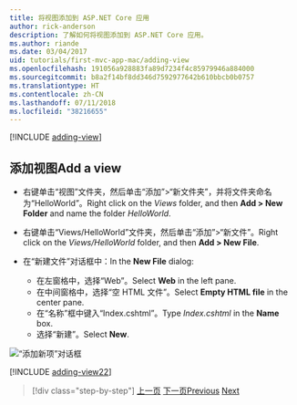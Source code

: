 ```yaml
---
title: 将视图添加到 ASP.NET Core 应用
author: rick-anderson
description: 了解如何将视图添加到 ASP.NET Core 应用。
ms.author: riande
ms.date: 03/04/2017
uid: tutorials/first-mvc-app-mac/adding-view
ms.openlocfilehash: 191056a928883fa89d7234f4c85979946a884000
ms.sourcegitcommit: b8a2f14bf8dd346d7592977642b610bbcb0b0757
ms.translationtype: HT
ms.contentlocale: zh-CN
ms.lasthandoff: 07/11/2018
ms.locfileid: "38216655"
---
```

[!INCLUDE [adding-view](../../includes/mvc-intro/adding_view1.md)]

## <a name="add-a-view"></a><span data-ttu-id="11df9-103">添加视图</span><span class="sxs-lookup"><span data-stu-id="11df9-103">Add a view</span></span> 

* <span data-ttu-id="11df9-104">右键单击“视图”文件夹，然后单击“添加”>“新文件夹”，并将文件夹命名为“HelloWorld”。</span><span class="sxs-lookup"><span data-stu-id="11df9-104">Right click on the *Views* folder, and then **Add > New Folder** and name the folder *HelloWorld*.</span></span>
* <span data-ttu-id="11df9-105">右键单击“Views/HelloWorld”文件夹，然后单击“添加”>“新文件”。</span><span class="sxs-lookup"><span data-stu-id="11df9-105">Right click on the *Views/HelloWorld* folder, and then **Add > New File**.</span></span>
* <span data-ttu-id="11df9-106">在“新建文件”对话框中：</span><span class="sxs-lookup"><span data-stu-id="11df9-106">In the **New File** dialog:</span></span>

  * <span data-ttu-id="11df9-107">在左窗格中，选择“Web”。</span><span class="sxs-lookup"><span data-stu-id="11df9-107">Select **Web** in the left pane.</span></span>
  * <span data-ttu-id="11df9-108">在中间窗格中，选择“空 HTML 文件”。</span><span class="sxs-lookup"><span data-stu-id="11df9-108">Select **Empty HTML file** in the center pane.</span></span>
  * <span data-ttu-id="11df9-109">在“名称”框中键入“Index.cshtml”。</span><span class="sxs-lookup"><span data-stu-id="11df9-109">Type *Index.cshtml* in the **Name** box.</span></span>
  * <span data-ttu-id="11df9-110">选择“新建”。</span><span class="sxs-lookup"><span data-stu-id="11df9-110">Select **New**.</span></span>

![“添加新项”对话框](adding-view/_static/add_view.png)

[!INCLUDE [adding-view22](../../includes/mvc-intro/adding_view2.md)]

> [!div class="step-by-step"]
> <span data-ttu-id="11df9-112">[上一页](adding-controller.md)
> [下一页](adding-model.md)</span><span class="sxs-lookup"><span data-stu-id="11df9-112">[Previous](adding-controller.md)
[Next](adding-model.md)</span></span>
